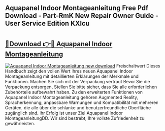 ## Aquapanel Indoor Montageanleitung Free Pdf Download - Part-RmK New Repair Owner Guide - User Service Edition KXlcu

# <h2><a href="http://df6ibg.blite.top/?on=Aquapanel+Indoor+Montageanleitung">🔗Download 👉🔴 Aquapanel Indoor Montageanleitung</a></h2>

[![Aquapanel Indoor Montageanleitung new download](https://i.imgur.com/lujVjoI.png)](http://df6ibg.blite.top/?on=Aquapanel+Indoor+Montageanleitung)
Freischaltwert Dieses Handbuch zeigt den vollen Wert Ihres neuen Aquapanel Indoor Montageanleitung mit detaillierten Erklärungen der Merkmale und Funktionen. Machen Sie sich mit der Verpackung vertraut Bevor Sie die Verpackung entsorgen, Stellen Sie bitte sicher, dass Sie alle erforderlichen Zubehörteile aufbewahrt haben. Zu den erweiterten Funktionen von Aquapanel Indoor Montageanleitung gehören Augmented Reality, Spracherkennung, anpassbare Warnungen und Kompatibilität mit mehreren Geräten, die alle über die schlanke und benutzerfreundliche Oberfläche zugänglich sind. Ihr Erfolg ist unser Ziel Aquapanel Indoor MontageanleitungDD. Wir sind bestrebt, Ihre vollste Zufriedenheit zu gewährleisten.
